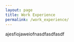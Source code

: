 ```yaml
---
layout: page
title: Work Experience
permalink: /work_experience/
---
```


ajesfiojaweiofnasdfasdfasdf